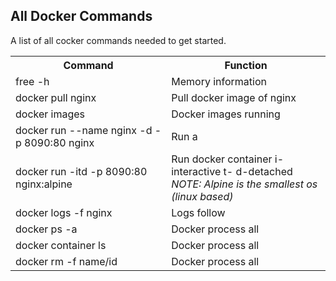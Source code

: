 ## All Docker Commands
A list of all cocker commands needed to get started.


<table>
    <tr>
    <th>Command</th>
    <th>Function</th>
    </tr>
    <tr>
        <td>free -h</td>
        <td>Memory information </th>
    </tr>
    <tr>
        <td>docker pull nginx</td>
        <td>Pull docker image of nginx </td>
    </tr>
    <tr>
        <td>docker images</td>
        <td>Docker images running</td>
    </tr>
    <tr>
        <td>docker run --name nginx -d -p 8090:80 nginx</td>
        <td>Run a</td>
    </tr>
    <tr>
        <td>docker run -itd -p 8090:80 nginx:alpine</td>
        <td>Run docker container i-interactive t- d-detached<br/><i>NOTE: Alpine is the smallest os (linux based)</i></td>
    </tr>
    <tr>
        <td>docker logs -f nginx</td>
        <td>Logs follow</td>
    </tr>
    <tr>
        <td>docker ps -a</td>
        <td>Docker process all</td>
    </tr>
    <tr>
        <td>docker container ls</td>
        <td>Docker process all</td>
    </tr>
    <tr>
        <td>docker rm -f name/id</td>
        <td>Docker process all</td>
    </tr>

</table>
